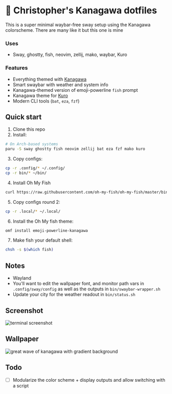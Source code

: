 # 🌊 Christopher's Kanagawa dotfiles

This is a super minimal waybar-free sway setup using the Kanagawa colorscheme. There are many like it but this one is mine

### Uses
- Sway, ghostty, fish, neovim, zellij, mako, waybar, Kuro

### Features
- Everything themed with [Kanagawa](https://github.com/rebelot/kanagawa.nvim)
- Smart swaybar with weather and system info
- Kanagawa-themed version of emoji-powerline `fish` prompt
- Kanagawa theme for [Kuro](https://github.com/davidsmorais/kuro)
- Modern CLI tools (`bat`, `eza`, `fzf`)

## Quick start

1. Clone this repo
2. Install:
```bash
# On Arch-based systems
paru -S sway ghostty fish neovim zellij bat eza fzf mako kuro
```

3. Copy configs:
```bash
cp -r .config/* ~/.config/
cp -r bin/* ~/bin/
```

4. Install Oh My Fish
```bash
curl https://raw.githubusercontent.com/oh-my-fish/oh-my-fish/master/bin/install | fish
```

5. Copy configs round 2:
```bash
cp -r .local/* ~/.local/
```

6. Install the Oh My fish theme:
```bash
omf install emoji-powerline-kanagawa
```

7. Make fish your default shell:
```bash
chsh -s $(which fish)
```

## Notes

- Wayland
- You'll want to edit the wallpaper font, and monitor path vars in `.config/sway/config` as well as the outputs in `bin/swaybar-wrapper.sh`
- Update your city for the weather readout in `bin/status.sh`

## Screenshot
![terminal screenshot](https://i.imgur.com/7dENbEl.png)

## Wallpaper
 ![great wave of kanagawa with gradient background](https://i.imgur.com/bWp4T9p.jpeg)

## Todo
- [ ] Modularize the color scheme + display outputs and allow switching with a script
